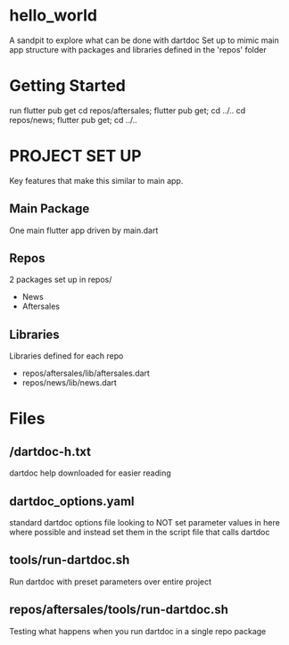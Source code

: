 # hello_world

A sandpit to explore what can be done with dartdoc 
Set up to mimic main app structure with packages and libraries defined in the 'repos' folder

# Getting Started
run
flutter pub get
cd repos/aftersales; flutter pub get; cd ../..
cd repos/news; flutter pub get; cd ../..

# PROJECT SET UP 
Key features that make this similar to main app.

## Main Package 
One main flutter app driven by main.dart
## Repos
2 packages set up in repos/
- News
- Aftersales
## Libraries
Libraries defined for each repo 
- repos/aftersales/lib/aftersales.dart
- repos/news/lib/news.dart



# Files
## /dartdoc-h.txt
dartdoc help downloaded for easier reading

## dartdoc_options.yaml
standard dartdoc options file 
looking to NOT set parameter values in here where possible and instead set them in the 
script file that calls dartdoc

## tools/run-dartdoc.sh
Run dartdoc with preset parameters over entire project

## repos/aftersales/tools/run-dartdoc.sh
Testing what happens when you run dartdoc in a single repo package 



